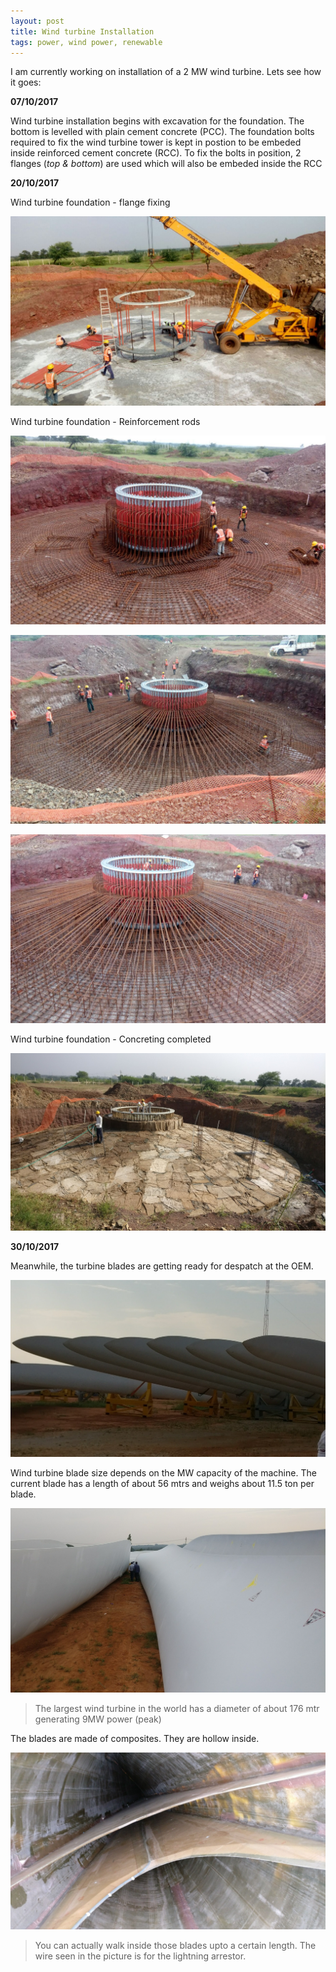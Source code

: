 ```yaml
---
layout: post
title: Wind turbine Installation 
tags: power, wind power, renewable
---
```


I am currently working on installation of a 2 MW wind turbine. Lets see how it goes:

**07/10/2017**

Wind turbine installation begins with excavation for the foundation. The bottom is levelled with plain cement concrete (PCC). The foundation bolts required to fix the wind turbine tower is kept in postion to be embeded inside reinforced cement concrete (RCC). To fix the bolts in position, 2 flanges (*top & bottom*) are used which will also be embeded inside the RCC 

**20/10/2017**

Wind turbine foundation - flange fixing

![WTG Flange Fixing](/assets/WTG_Fdn_flange.jpg)

Wind turbine foundation - Reinforcement rods

![WTG Reinforcement 1](/assets/WTG_Fdn_Reinforcement_1.jpg)

![WTG Reinforcement 2](/assets/WTG_Fdn_Reinforcement_2.jpg)

![WTG Reinforcement 3](/assets/WTG_Fdn_Reinforcement_3.jpg)

Wind turbine foundation - Concreting completed

![WTG Foundation](/assets/WTG_Fdn_concrete.jpg)

**30/10/2017**

Meanwhile, the turbine blades are getting ready for despatch at the OEM.

![Blade_stock](/assets/Blade_stock.jpg)

Wind turbine blade size depends on the MW capacity of the machine. The current blade has a length of about 56 mtrs and weighs about 11.5 ton per blade. 

![Blade_size](/assets/Blade_size.jpg)

>The largest wind turbine in the world has a diameter of about 176 mtr generating 9MW power (peak)

The blades are made of composites. They are hollow inside.

![Blade_inside](/assets/Blade_inside.jpg)

>You can actually walk inside those blades upto a certain length. The wire seen in the picture is for the lightning arrestor.



